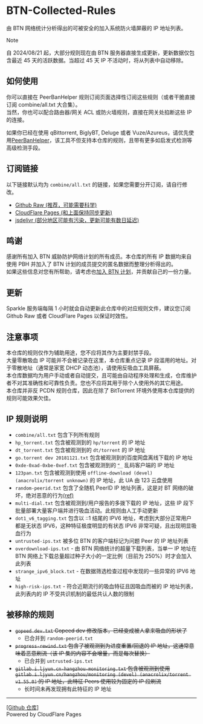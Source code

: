 # BTN-Collected-Rules

由 BTN 网络统计分析得出的可被安全的加入系统防火墙屏蔽的 IP 地址列表。

> [!NOTE]
> 自 2024/08/21 起，大部分规则现在由 BTN 服务器直接生成更新，更新数据仅包含最近 45 天的活跃数据。当超过 45 天 IP 不活动时，将从列表中自动移除。  

## 如何使用

你可以直接在 PeerBanHelper 规则订阅页面选择性订阅这些规则（或者干脆直接订阅 combine/all.txt 大合集）。  
当然，你也可以配合路由器/网关 ACL 或防火墙规则，直接在网关处掐断这些 IP 的连接。  

如果你已经在使用 qBittorrent, BiglyBT, Deluge 或者 Vuze/Azureus，请优先使用[PeerBanHelper](https://github.com/PBH-BTN/PeerBanHelper)，该工具不但支持本仓库的规则，且带有更多如启发式检测等高级检测手段。  

## 订阅链接

以下链接默认均为 `combine/all.txt` 的链接，如果您需要分开订阅，请自行修改。

* [Github Raw (推荐，可能需要科学)](https://raw.githubusercontent.com/PBH-BTN/BTN-Collected-Rules/main/combine/all.txt)
* [CloudFlare Pages (和上面保持同步更新)](https://bcr.pbh-btn.ghorg.ghostchu-services.top/combine/all.txt)
* [jsdelivr (部分地区可能有污染，更新可能有数日延迟)](https://fastly.jsdelivr.net/gh/PBH-BTN/BTN-Collected-Rules@master/combine/all.txt)

## 鸣谢

感谢所有加入 BTN 威胁防护网络计划的所有成员。本仓库的所有 IP 数据均来自使用 PBH 并加入了 BTN 计划的成员提交的匿名数据而整理分析得出的。  
如果这些信息对您有所帮助，请考虑也[加入 BTN 计划](https://pbh-btn.github.io/pbh-docs/docs/btn/intro)，并贡献自己的一份力量。

## 更新

Sparkle 服务端每隔 1 小时就会自动更新此仓库中的对应规则文件，建议您订阅 Github Raw 或者 CloudFlare Pages 以保证时效性。

## 注意事项

本仓库的规则仅作为辅助用途，您不应将其作为主要封禁手段。  
大量零散吸血 IP 可能并不会被记录在这里，本仓库重点记录 IP 段滥用的地址。对于零散地址（通常是家宽 DHCP 动态池），请使用反吸血工具屏蔽。  
本仓库数据均为用户手动或者自动提交，且可能由自动程序处理和生成，仓库维护者不对其准确性和可靠性负责。您也不应将其用于除个人使用外的其它用途。  
本仓库并非反 PCDN 规则仓库，因此在除了 BitTorrent 环境外使用本仓库提供的规则可能效果欠佳。

## IP 规则说明

* `combine/all.txt` 包含下列所有规则
* `hp_torrent.txt` 包含被观测到的 `hp/torrent` 的 IP 地址
* `dt_torrent.txt` 包含被观测到的 `dt/torrent` 的 IP 地址
* `go.torrent dev 20181121.txt` 包含被观测到的百度网盘离线下载的 IP 地址
* `0xde-0xad-0xbe-0xef.txt` 包含被观测到的 `ޭ__` 乱码客户端的 IP 地址
* `123pan.txt` 包含被观测到使用 `offline-download (devel) (anacrolix/torrent unknown)` 的 IP 地址，此 UA 由 123 云盘使用
* `random-peerid.txt` 包含了全随机 PeerID IP 地址列表，这是对 BT 网络的破坏，绝对恶意的行为[(ref)](https://github.com/PBH-BTN/PeerBanHelper/issues/309)
* `multi-dial.txt` 包含被观测到/用户报告的多拨下载的 IP 地址，这些 IP 段下批量部署大量客户端并进行吸血活动。此规则由人工手动更新
* `dot1_v6_tagging.txt` 包含以 ::1 结尾的 IPV6 地址，考虑到大部分正常用户都是无状态 IPV6，这种特征极度明显的有状态 IPV6 非常可疑，且出现明显吸血行为
* `untrusted-ips.txt` 被多位 BTN 的客户端标记为问题 Peer 的 IP 地址列表
* `overdownload-ips.txt` - 由 BTN 网络统计的超量下载列表，当单一 IP 地址在 BTN 网络上下载总量超过种子大小的一定比例（目前为 250%）时才会加入此列表
* `strange_ipv6_block.txt` - 在数据筛选检查过程中发现的一些异常的 IPV6 地址
* `high-risk-ips.txt` - 符合近期流行的吸血特征且因吸血而被的 IP 地址列表，此列表内的 IP 不受共识机制的最低共认人数的限制 

## 被移除的规则

* ~~`gopeed dev.txt` Gopeed dev 修改版本，已经变成被人拿来吸血的形状了~~
  * 已合并到 `random-peerid.txt`
* ~~`progress-rewind.txt` 包含了被观测到为进度重置/回退的 IP 地址，这通常意味着恶意刷流（该 IP 集的内容不会增量，而是每次替换）~~
  * 已合并到 `untrusted-ips.txt`
* ~~`gitlab.i.ljyun.cn-hangzhou-monitoring.txt` 包含被观测到使用 `gitlab.i.ljyun.cn/hangzhou/monitoring (devel) (anacrolix/torrent v1.55.0)` 的 IP 地址，此特征 Peers 使用较为固定的 IP 段刷流~~ 
  * 长时间未再发现拥有此特征的 IP 地址

---

[[Github 仓库]](https://github.com/PBH-BTN/BTN-Collected-Rules)  
Powered by CloudFlare Pages
